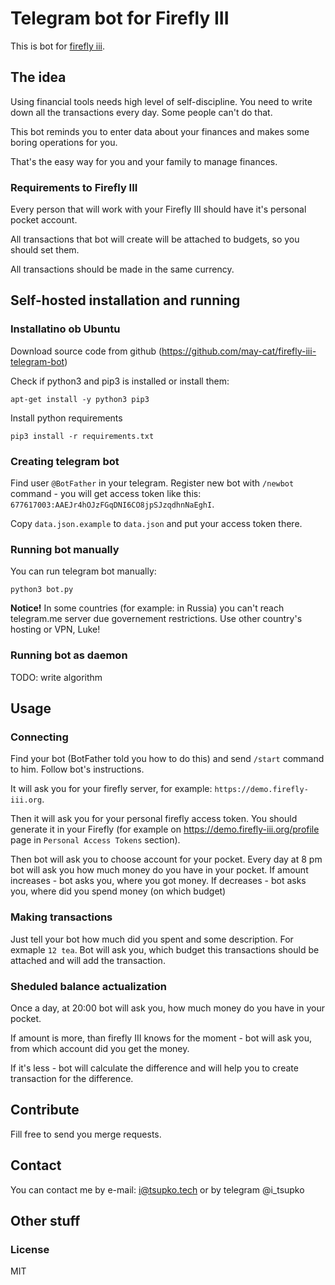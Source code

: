 # Telegram bot for Firefly III

This is bot for [firefly iii](https://github.com/firefly-iii/firefly-iii).

## The idea

Using financial tools needs high level of self-discipline. You need to write down all the transactions every day. Some people can't do that.

This bot reminds you to enter data about your finances and makes some boring operations for you.

That's the easy way for you and your family to manage finances.

### Requirements to Firefly III

Every person that will work with your Firefly III should have it's personal pocket account.

All transactions that bot will create will be attached to budgets, so you should set them.

All transactions should be made in the same currency.

## Self-hosted installation and running

### Installatino ob Ubuntu

Download source code from github (https://github.com/may-cat/firefly-iii-telegram-bot)

Check if python3 and pip3 is installed or install them:

```
apt-get install -y python3 pip3
```

Install python requirements

```
pip3 install -r requirements.txt
```

### Creating telegram bot

Find user `@BotFather` in your telegram. Register new bot with `/newbot` command - you will get access token like this: `677617003:AAEJr4hOJzFGqDNI6CO8jpSJzqdhnNaEghI`.

Copy `data.json.example` to `data.json` and put your access token there.

### Running bot manually

You can run telegram bot manually:

```
python3 bot.py
```

**Notice!** In some countries (for example: in Russia) you can't reach telegram.me server due governement restrictions. Use other country's hosting or VPN, Luke!

### Running bot as daemon

TODO: write algorithm

## Usage

### Connecting

Find your bot (BotFather told you how to do this) and send `/start` command to him. Follow bot's instructions.

It will ask you for your firefly server, for example: `https://demo.firefly-iii.org`.

Then it will ask you for your personal firefly access token. You should  generate it in your Firefly (for example on https://demo.firefly-iii.org/profile page in `Personal Access Tokens` section).

Then bot will ask you to choose account for your pocket. Every day at 8 pm bot will ask you how much money do you have in your pocket. If amount increases - bot asks you, where you got money. If decreases - bot asks you, where did you spend money (on which budget)

### Making transactions

Just tell your bot how much did you spent and some description. For exmaple `12 tea`. Bot will ask you, which budget this transactions should be attached and will add the transaction.

### Sheduled balance actualization

Once a day, at 20:00 bot will ask you, how much money do you have in your pocket.

If amount is more, than firefly III knows for the moment - bot will ask you, from which account did you get the money.

If it's less - bot will calculate the difference and will help you to create transaction for the difference.

## Contribute

Fill free to send you merge requests.

## Contact

You can contact me by e-mail: i@tsupko.tech or by telegram @i_tsupko

## Other stuff

### License

MIT
